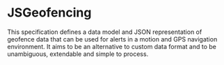 # JSGeofencing
This specification defines a data model and JSON representation of geofence data that can be used for alerts in a motion and GPS navigation environment. It aims to be an alternative to custom data format and to be unambiguous, extendable and simple to process.
